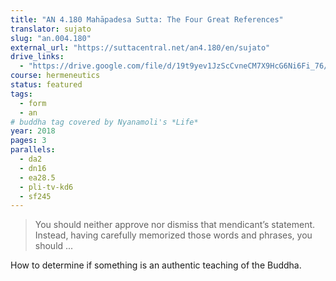 ```yaml
---
title: "AN 4.180 Mahāpadesa Sutta: The Four Great References"
translator: sujato
slug: "an.004.180"
external_url: "https://suttacentral.net/an4.180/en/sujato"
drive_links:
  - "https://drive.google.com/file/d/19t9yev1JzScCvneCM7X9HcG6Ni6Fi_76/view?usp=drivesdk"
course: hermeneutics
status: featured
tags:
  - form
  - an
# buddha tag covered by Nyanamoli's *Life*
year: 2018
pages: 3
parallels:
  - da2
  - dn16
  - ea28.5
  - pli-tv-kd6
  - sf245
---
```


> You should neither approve nor dismiss that mendicant’s statement. Instead, having carefully memorized those words and phrases, you should ...

How to determine if something is an authentic teaching of the Buddha.
